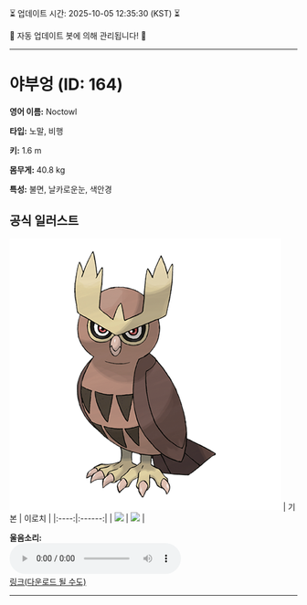 
⏳ 업데이트 시간: 2025-10-05 12:35:30 (KST) ⏳

🤖 자동 업데이트 봇에 의해 관리됩니다! 🤖

---

# 야부엉 (ID: 164)
**영어 이름:** Noctowl

**타입:** 노말, 비행

**키:** 1.6 m

**몸무게:** 40.8 kg

**특성:** 불면, 날카로운눈, 색안경

## 공식 일러스트
![](https://raw.githubusercontent.com/PokeAPI/sprites/master/sprites/pokemon/other/official-artwork/164.png)
| 기본 | 이로치 |
|:----:|:------:|
| <img src="http://play.pokemonshowdown.com/sprites/ani/noctowl.gif" width="200"> | <img src="http://play.pokemonshowdown.com/sprites/ani-shiny/noctowl.gif" width="200"> |

**울음소리:**<br><audio controls src="https://raw.githubusercontent.com/PokeAPI/cries/main/cries/pokemon/latest/164.ogg"></audio><br> [링크(다운로드 될 수도)](https://raw.githubusercontent.com/PokeAPI/cries/main/cries/pokemon/latest/164.ogg)


---
